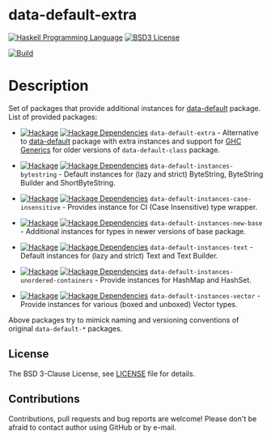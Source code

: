 # data-default-extra

[![Haskell Programming Language](https://img.shields.io/badge/language-Haskell-blue.svg)][Haskell.org]
[![BSD3 License](http://img.shields.io/badge/license-BSD3-brightgreen.svg)][tl;dr Legal: BSD3]

[![Build](https://travis-ci.org/trskop/data-default-extra.svg)](https://travis-ci.org/trskop/data-default-extra)


# Description

Set of packages that provide additional instances for [data-default][] package.
List of provided packages:

* [![Hackage](http://img.shields.io/hackage/v/data-default-extra.svg)][data-default-extra]
  [![Hackage Dependencies](https://img.shields.io/hackage-deps/v/data-default-extra.svg)](http://packdeps.haskellers.com/reverse/data-default-extra)
  `data-default-extra` - Alternative to [data-default][] package with extra
  instances and support for [GHC Generics][] for older versions of
  `data-default-class` package.

* [![Hackage](http://img.shields.io/hackage/v/data-default-instances-bytestring.svg)][data-default-instances-bytestring]
  [![Hackage Dependencies](https://img.shields.io/hackage-deps/v/data-default-instances-bytestring.svg)](http://packdeps.haskellers.com/reverse/data-default-instances-bytestring)
  `data-default-instances-bytestring` - Default instances for (lazy and strict)
  ByteString, ByteString Builder and ShortByteString.

* [![Hackage](http://img.shields.io/hackage/v/data-default-instances-case-insensitive.svg)][data-default-instances-case-insensitive]
  [![Hackage Dependencies](https://img.shields.io/hackage-deps/v/data-default-instances-case-insensitive.svg)](http://packdeps.haskellers.com/reverse/data-default-instances-case-insensitive)
  `data-default-instances-case-insensitive` - Provides instance for CI (Case
  Insensitive) type wrapper.

* [![Hackage](http://img.shields.io/hackage/v/data-default-instances-new-base.svg)][data-default-instances-new-base]
  [![Hackage Dependencies](https://img.shields.io/hackage-deps/v/data-default-instances-new-base.svg)](http://packdeps.haskellers.com/reverse/data-default-instances-new-base)
  `data-default-instances-new-base` - Additional instances for types in newer
  versions of base package.

* [![Hackage](http://img.shields.io/hackage/v/data-default-instances-text.svg)][data-default-instances-text]
  [![Hackage Dependencies](https://img.shields.io/hackage-deps/v/data-default-instances-text.svg)](http://packdeps.haskellers.com/reverse/data-default-instances-text)
  `data-default-instances-text` - Default instances for (lazy and strict) Text
  and Text Builder.

* [![Hackage](http://img.shields.io/hackage/v/data-default-instances-unordered-containers.svg)][data-default-instances-unordered-containers]
  [![Hackage Dependencies](https://img.shields.io/hackage-deps/v/data-default-instances-unordered-containers.svg)](http://packdeps.haskellers.com/reverse/data-default-instances-unordered-containers)
  `data-default-instances-unordered-containers` - Provide instances for HashMap
  and HashSet.

* [![Hackage](http://img.shields.io/hackage/v/data-default-instances-vector.svg)][data-default-instances-vector]
  [![Hackage Dependencies](https://img.shields.io/hackage-deps/v/data-default-instances-vector.svg)](http://packdeps.haskellers.com/reverse/data-default-instances-vector)
  `data-default-instances-vector` - Provide instances for various (boxed and
  unboxed) Vector types.

Above packages try to mimick naming and versioning conventions of original
`data-default-*` packages.


## License

The BSD 3-Clause License, see [LICENSE][] file for details.


## Contributions

Contributions, pull requests and bug reports are welcome! Please don't be
afraid to contact author using GitHub or by e-mail.



[data-default]:
  https://hackage.haskell.org/package/data-default
  "Hackage: data-default"
[data-default-extra]:
  https://hackage.haskell.org/package/data-default-extra
  "Package data-default-extra on Hackage"
[data-default-instances-bytestring]:
  https://hackage.haskell.org/package/data-default-instances-bytestring
  "Package data-default-instances-bytestring on Hackage"
[data-default-instances-case-insensitive]:
  https://hackage.haskell.org/package/data-default-instances-case-insensitive
  "Package data-default-instances-case-insensitive on Hackage"
[data-default-instances-new-base]:
  https://hackage.haskell.org/package/data-default-instances-new-base
  "Package data-default-instances-new-base on Hackage"
[data-default-instances-text]:
  https://hackage.haskell.org/package/data-default-instances-text
  "Package data-default-instances-text on Hackage"
[data-default-instances-unordered-containers]:
  https://hackage.haskell.org/package/data-default-instances-unordered-containers
  "Package data-default-instances-unordered-containers on Hackage"
[data-default-instances-vector]:
  https://hackage.haskell.org/package/data-default-instances-vector
  "Package data-default-instances-vector on Hackage"
[GHC Generics]:
  https://wiki.haskell.org/GHC.Generics
  "GHC.Generics on HaskellWiki"
[Haskell.org]:
  http://www.haskell.org
  "The Haskell Programming Language"
[LICENSE]:
  https://github.com/trskop/data-default-extra/blob/master/extra/LICENSE
  "License of data-default-extra package."
[tl;dr Legal: BSD3]:
  https://tldrlegal.com/license/bsd-3-clause-license-%28revised%29
  "BSD 3-Clause License (Revised)"

